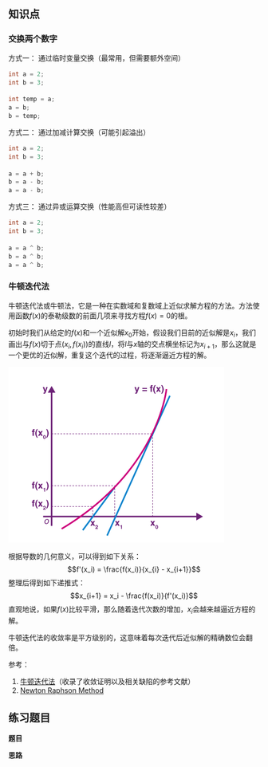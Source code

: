 ## 知识点

### 交换两个数字

方式一： 通过临时变量交换（最常用，但需要额外空间）

```java
int a = 2;
int b = 3;

int temp = a;
a = b;
b = temp;
```

方式二： 通过加减计算交换（可能引起溢出）

```java
int a = 2;
int b = 3;

a = a + b;
b = a - b;
a = a - b;
```

方式三： 通过异或运算交换（性能高但可读性较差）

```java
int a = 2;
int b = 3;

a = a ^ b;
b = a ^ b;
a = a ^ b;
```

### 牛顿迭代法

牛顿迭代法或牛顿法，它是一种在实数域和复数域上近似求解方程的方法。方法使用函数${\displaystyle f(x)}$的泰勒级数的前面几项来寻找方程${\displaystyle f(x)=0}$的根。

初始时我们从给定的$f(x)$和一个近似解$x_0$开始，假设我们目前的近似解是$x_i$，我们画出与$f(x)$切于点$(x_i,f(x_i))$的直线$l$，将$l$与$x$轴的交点横坐标记为$x_{i+1}$，那么这就是一个更优的近似解，重复这个迭代的过程，将逐渐逼近方程的解。 

![](assets/17数学与位运算/newton-method.png)

根据导数的几何意义，可以得到如下关系：
$$f'(x_i) = \frac{f(x_i)}{x_{i} - x_{i+1}}$$
整理后得到如下递推式：
$$x_{i+1} = x_i - \frac{f(x_i)}{f'(x_i)}$$
直观地说，如果$f(x)$比较平滑，那么随着迭代次数的增加，$x_i$会越来越逼近方程的解。

牛顿迭代法的收敛率是平方级别的，这意味着每次迭代后近似解的精确数位会翻倍。



参考：
1. [牛顿迭代法](https://oi-wiki.org/math/numerical/newton/)（收录了收敛证明以及相关缺陷的参考文献）
2. [Newton Raphson Method](https://byjus.com/maths/newton-raphson-method/)

## 练习题目

**题目**


**思路**


